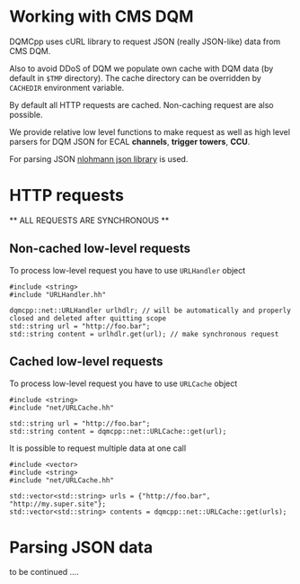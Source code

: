 # Working with CMS DQM

DQMCpp uses cURL library to request JSON (really JSON-like) data from CMS DQM.

Also to avoid DDoS of DQM we populate own cache with DQM data (by default in `$TMP` directory). The cache directory can be overridden by `CACHEDIR` environment variable.

By default all HTTP requests are cached. Non-caching request are also possible.

We provide relative low level functions to make request as well as high level parsers for DQM JSON for ECAL **channels**, **trigger towers**, **CCU**.

For parsing JSON [nlohmann json library](https://github.com/nlohmann/json) is used.


# HTTP requests

** ALL REQUESTS ARE SYNCHRONOUS **

## Non-cached low-level requests

To process low-level request you have to use `URLHandler` object

    #include <string>
    #include "URLHandler.hh"

    dqmcpp::net::URLHandler urlhdlr; // will be automatically and properly closed and deleted after quitting scope
    std::string url = "http://foo.bar";
    std::string content = urlhdlr.get(url); // make synchronous request

## Cached low-level requests


To process low-level request you have to use `URLCache` object
    
    #include <string>
    #include "net/URLCache.hh"

    std::string url = "http://foo.bar";
    std::string content = dqmcpp::net::URLCache::get(url);

It is possible to request multiple data at one call
    
    #include <vector>
    #include <string>
    #include "net/URLCache.hh"

    std::vector<std::string> urls = {"http://foo.bar", "http://my.super.site"};
    std::vector<std::string> contents = dqmcpp::net::URLCache::get(urls);

# Parsing JSON data

to be continued ....
